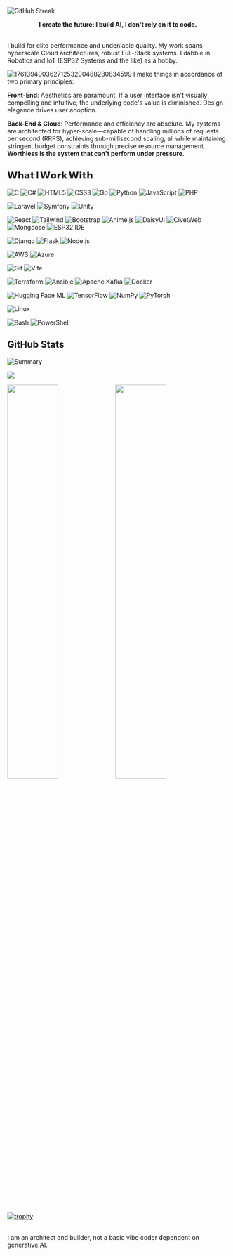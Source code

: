 ![GitHub Streak](https://streak-stats.demolab.com?user=umogal&theme=github-dark)

<div align="center"> <b> I create the future: I build AI, I don't rely on it to code. </b></div>
<br>

I build for elite performance and undeniable quality. My work spans hyperscale Cloud architectures, robust Full-Stack systems. I dabble in Robotics and IoT (ESP32 Systems and the like) as a hobby. 


![17613940036271253200488280834599](https://github.com/user-attachments/assets/5dfdc30d-cba8-40ac-b0ad-37dcd994287f)
I make things in accordance of two primary principles:

**Front-End**: Aesthetics are paramount. If a user interface isn't visually compelling and intuitive, the underlying code's value is diminished. Design elegance drives user adoption.

**Back-End & Cloud**: Performance and efficiency are absolute. My systems are architected for hyper-scale—capable of handling millions of requests per second (RRPS), achieving sub-millisecond scaling, all while maintaining stringent budget constraints through precise resource management. **Worthless is the system that can't perform under pressure**.

<h2 id="what-i-work-with"><span style="font-weight:bold;">𝗪𝗵𝗮𝘁 I 𝗪𝗼𝗿𝗸 𝗪𝗶𝘁𝗵</span></h2>
  


![C](https://img.shields.io/badge/-C-00599C?style=flat&logo=c&logoColor=white)
![C#](https://img.shields.io/badge/-C%23-239120?style=flat&logo=c-sharp&logoColor=white)
![HTML5](https://img.shields.io/badge/-HTML5-E34F26?style=flat&logo=html5&logoColor=white)
![CSS3](https://img.shields.io/badge/-CSS-1572B6?style=flat&logo=css&logoColor=white)
![Go](https://img.shields.io/badge/-Go-00ADD8?style=flat&logo=go&logoColor=white)
![Python](https://img.shields.io/badge/-Python-3776AB?style=flat&logo=python&logoColor=white)
![JavaScript](https://img.shields.io/badge/-JavaScript-F7DF1E?style=flat&logo=javascript&logoColor=black)
![PHP](https://img.shields.io/badge/PHP-%23777BB4?logo=php&logoColor=white)

![Laravel](https://img.shields.io/badge/Laravel-%23FF2D20?logo=laravel&logoColor=white)
![Symfony](https://img.shields.io/badge/Symfony-%23000000?logo=symfony&logoColor=white)
![Unity](https://img.shields.io/badge/Unity-%23000000?logo=unity&logoColor=white)


![React](https://img.shields.io/badge/-React-61DAFB?style=flat&logo=react&logoColor=black)
![Tailwind](https://img.shields.io/badge/-Tailwind-06B6D4?style=flat&logo=tailwind-css&logoColor=white)
![Bootstrap](https://img.shields.io/badge/-Bootstrap-7952B3?style=flat&logo=bootstrap&logoColor=white)
![Anime.js](https://img.shields.io/badge/-Anime.js-FF2D00?style=flat&logo=javascript&logoColor=white)
![DaisyUI](https://img.shields.io/badge/-DaisyUI-10B981?style=flat&logo=tailwindcss&logoColor=white)
![CivetWeb](https://img.shields.io/badge/-C-00599C?style=flat&logo=c&logoColor=white)
![Mongoose](https://img.shields.io/badge/-Mongoose-2F8558?style=flat&logo=database&logoColor=white)
![ESP32 IDE](https://img.shields.io/badge/-ESP32_Arduino-008C99?style=flat&logo=arduino&logoColor=white)

![Django](https://img.shields.io/badge/-Django-092E20?style=flat&logo=django&logoColor=white)
![Flask](https://img.shields.io/badge/-Flask-092E20?style=flat&logo=flask&logoColor=white)
![Node.js](https://img.shields.io/badge/-Node.js-339933?style=flat&logo=node.js&logoColor=white)

![AWS](https://img.shields.io/badge/-AWS-232F3E?style=flat&logo=cloud)
![Azure](https://img.shields.io/badge/-Azure-0089D6?style=flat&logo=cloud&logoColor=white)

![Git](https://img.shields.io/badge/-Git-F05032?style=flat&logo=git&logoColor=white)
![Vite](https://img.shields.io/badge/-Vite-646CFF?style=flat&logo=vite&logoColor=white)

![Terraform](https://img.shields.io/badge/Terraform-623CE4?style=flat&logo=terraform&logoColor=white)
![Ansible](https://img.shields.io/badge/-Ansible-EE0000?style=flat&logo=ansible&logoColor=white)
![Apache Kafka](https://img.shields.io/badge/-Apache%20Kafka-231F20?style=flat&logo=apachekafka&logoColor=white)
![Docker](https://img.shields.io/badge/-Docker-2496ED?style=flat&logo=docker&logoColor=white)


![Hugging Face ML](https://img.shields.io/badge/-Hugging%20Face-FFD21E?style=flat&logo=huggingface&logoColor=black)
![TensorFlow](https://img.shields.io/badge/-TensorFlow-FF6F00?style=flat&logo=tensorflow&logoColor=white)
![NumPy](https://img.shields.io/badge/-NumPy-013243?style=flat&logo=numpy&logoColor=white)
![PyTorch](https://img.shields.io/badge/-PyTorch-EE4C2C?style=flat&logo=pytorch&logoColor=white)




![Linux](https://img.shields.io/badge/-Linux-FCC624?style=flat&logo=linux&logoColor=black)


![Bash](https://img.shields.io/badge/-Bash-4EAA25?style=flat&logo=gnu-bash&logoColor=white)
![PowerShell](https://img.shields.io/badge/-PowerShell-012456?style=flat&logo=shell&logoColor=white)




## **GitHub Stats** 

![Summary](https://github-profile-summary-cards.vercel.app/api/cards/profile-details?username=umogal)

![](https://github.com/user-attachments/assets/dfdafc5a-da84-493f-8707-1e38e585a331)

<p float="left">
  <img src="https://github-readme-stats.vercel.app/api/top-langs/?username=umogal&layout=compact&theme=github_dark" width="48%" />
  <img src="https://github-readme-stats.vercel.app/api?username=umogal&show_icons=true&theme=radical" width="48%" />
</p>


[![trophy](https://github-profile-trophy.vercel.app/?username=umogal&theme=onedark)](https://github.com/ryo-ma/github-profile-trophy)


<br>
I am an architect and builder, not a basic vibe coder dependent on generative AI.
